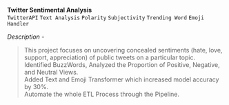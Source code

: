 **Twitter Sentimental Analysis** <br>
   `TwitterAPI` `Text Analysis` `Polarity` `Subjectivity` `Trending Word` `Emoji Handler`

   *Description -* <br>
   > This project focuses on uncovering concealed sentiments (hate, love, support,
appreciation) of public tweets on a particular topic.\
Identified BuzzWords, Analyzed the Proportion of Positive, Negative, and Neutral Views.\
Added Text and Emoji Transformer which increased model accuracy by 30%.\
Automate the whole ETL Process through the Pipeline.
